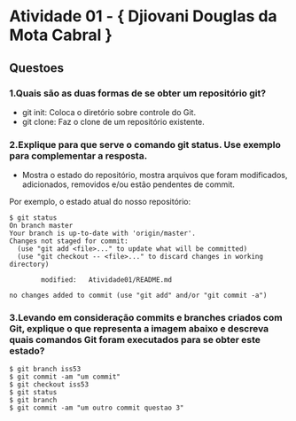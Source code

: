 # Atividade 01 - { Djiovani Douglas da Mota Cabral }

## Questoes

### 1.Quais são as duas formas de se obter um repositório git?
  - git init: Coloca o diretório sobre controle do Git.
  - git clone: Faz o clone de um repositório existente.

### 2.Explique para que serve o comando git status. Use exemplo para complementar a resposta.

  - Mostra o estado do repositório, mostra arquivos que foram modificados, adicionados, removidos e/ou estão pendentes de commit.

  Por exemplo, o estado atual do nosso repositório:

```
$ git status
On branch master
Your branch is up-to-date with 'origin/master'.
Changes not staged for commit:
  (use "git add <file>..." to update what will be committed)
  (use "git checkout -- <file>..." to discard changes in working directory)

        modified:   Atividade01/README.md

no changes added to commit (use "git add" and/or "git commit -a")

  ```

### 3.Levando em consideração commits e branches criados com Git, explique o que representa a imagem abaixo e descreva quais comandos Git foram executados para se obter este estado?

  ```
$ git branch iss53
$ git commit -am "um commit"
$ git checkout iss53
$ git status
$ git branch
$ git commit -am "um outro commit questao 3"
  ```
